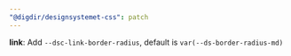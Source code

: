 ```yaml
---
"@digdir/designsystemet-css": patch
---
```


**link**: Add `--dsc-link-border-radius`, default is `var(--ds-border-radius-md)`

